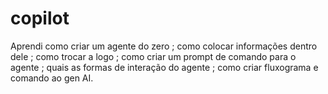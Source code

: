 # copilot
  Aprendi como criar um agente do zero ; como colocar informações dentro dele ; como trocar a logo ; como criar um prompt de comando para o agente ; quais as formas de interação do agente ; como criar fluxograma e comando ao gen AI.
